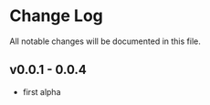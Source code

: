# Change Log
All notable changes will be documented in this file.

## v0.0.1 - 0.0.4

- first alpha

